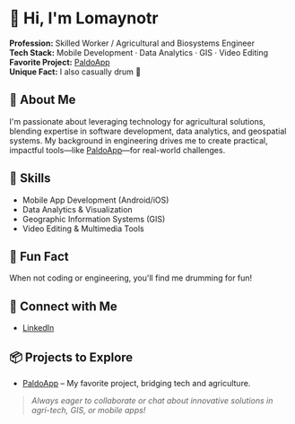 # 👋 Hi, I'm Lomaynotr

**Profession:** Skilled Worker / Agricultural and Biosystems Engineer  
**Tech Stack:** Mobile Development · Data Analytics · GIS · Video Editing  
**Favorite Project:** [PaldoApp](https://github.com/lomaynotr/paldoapp)  
**Unique Fact:** I also casually drum 🥁

## 🚀 About Me
I'm passionate about leveraging technology for agricultural solutions, blending expertise in software development, data analytics, and geospatial systems. My background in engineering drives me to create practical, impactful tools—like [PaldoApp](https://github.com/lomaynotr/paldoapp)—for real-world challenges.

## 🌟 Skills
- Mobile App Development (Android/iOS)
- Data Analytics & Visualization
- Geographic Information Systems (GIS)
- Video Editing & Multimedia Tools

## 🎵 Fun Fact
When not coding or engineering, you'll find me drumming for fun!

## 🔗 Connect with Me
- [LinkedIn](https://www.linkedin.com/in/tr-lomayno)

## 📦 Projects to Explore
- [PaldoApp](https://github.com/lomaynotr/paldoapp) – My favorite project, bridging tech and agriculture.

> _Always eager to collaborate or chat about innovative solutions in agri-tech, GIS, or mobile apps!_
